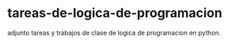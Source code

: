 # tareas-de-logica-de-programacion
adjunto tareas y trabajos de clase de logica de programacion en python.
